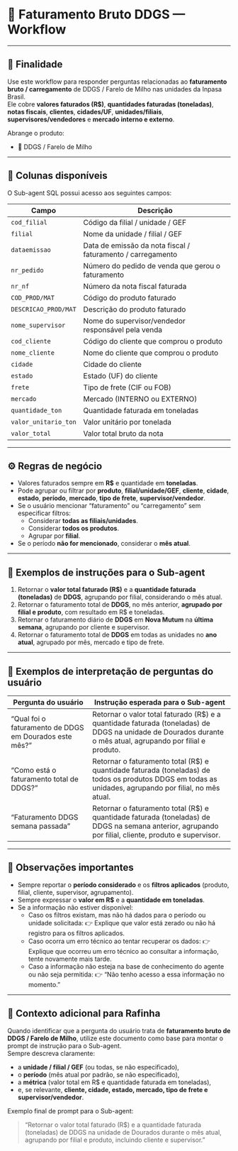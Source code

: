 # 📘 Faturamento Bruto DDGS — Workflow

---

## 🧭 Finalidade
Use este workflow para responder perguntas relacionadas ao **faturamento bruto / carregamento** de DDGS / Farelo de Milho nas unidades da Inpasa Brasil.  
Ele cobre **valores faturados (R$)**, **quantidades faturadas (toneladas)**, **notas fiscais**, **clientes**, **cidades/UF**, **unidades/filiais**, **supervisores/vendedores** e **mercado interno e externo**.

Abrange o produto:
- 🌾 DDGS / Farelo de Milho  

---

## 🧱 Colunas disponíveis
O Sub-agent SQL possui acesso aos seguintes campos:

| Campo | Descrição |
|--------|------------|
| `cod_filial` | Código da filial / unidade / GEF |
| `filial` | Nome da unidade / filial / GEF |
| `dataemissao` | Data de emissão da nota fiscal / faturamento / carregamento |
| `nr_pedido` | Número do pedido de venda que gerou o faturamento |
| `nr_nf` | Número da nota fiscal faturada |
| `COD_PROD/MAT` | Código do produto faturado |
| `DESCRICAO_PROD/MAT` | Descrição do produto faturado |
| `nome_supervisor` | Nome do supervisor/vendedor responsável pela venda |
| `cod_cliente` | Código do cliente que comprou o produto |
| `nome_cliente` | Nome do cliente que comprou o produto |
| `cidade` | Cidade do cliente |
| `estado` | Estado (UF) do cliente |
| `frete` | Tipo de frete (CIF ou FOB) |
| `mercado` | Mercado (INTERNO ou EXTERNO) |
| `quantidade_ton` | Quantidade faturada em toneladas |
| `valor_unitario_ton` | Valor unitário por tonelada |
| `valor_total` | Valor total bruto da nota |

---

## ⚙️ Regras de negócio
- Valores faturados sempre em **R$** e quantidade em **toneladas**.  
- Pode agrupar ou filtrar por **produto**, **filial/unidade/GEF**, **cliente**, **cidade**, **estado**, **período**, **mercado**, **tipo de frete**, **supervisor/vendedor**.  
- Se o usuário mencionar “faturamento” ou “carregamento” sem especificar filtros:
  - Considerar **todas as filiais/unidades**.  
  - Considerar **todos os produtos**.  
  - Agrupar por **filial**.  
- Se o período **não for mencionado**, considerar o **mês atual**.  

---

## 🧩 Exemplos de instruções para o Sub-agent

1. Retornar o **valor total faturado (R$)** e a **quantidade faturada (toneladas)** de **DDGS**, agrupando por filial, considerando o mês atual.  
2. Retornar o faturamento total de **DDGS**, no mês anterior, **agrupado por filial e produto**, com resultado em R$ e toneladas.  
3. Retornar o faturamento diário de **DDGS** em **Nova Mutum** na **última semana**, agrupando por cliente e supervisor.  
4. Retornar o faturamento total de **DDGS** em todas as unidades no **ano atual**, agrupado por mês, mercado e tipo de frete.

---

## 🧮 Exemplos de interpretação de perguntas do usuário

| Pergunta do usuário | Instrução esperada para o Sub-agent |
|----------------------|-------------------------------------|
| “Qual foi o faturamento de DDGS em Dourados este mês?” | Retornar o valor total faturado (R$) e a quantidade faturada (toneladas) de DDGS na unidade de Dourados durante o mês atual, agrupando por filial e produto. |
| “Como está o faturamento total de DDGS?” | Retornar o faturamento total (R$) e quantidade faturada (toneladas) de todos os produtos DDGS em todas as unidades, agrupando por filial, no mês atual. |
| “Faturamento DDGS semana passada” | Retornar o faturamento total (R$) e quantidade faturada (toneladas) de DDGS na semana anterior, agrupando por filial, cliente, produto e supervisor. |

---

## 📌 Observações importantes
- Sempre reportar o **período considerado** e os **filtros aplicados** (produto, filial, cliente, supervisor, agrupamento).  
- Sempre expressar o **valor em R$** e a **quantidade em toneladas**.  
- Se a informação não estiver disponível:
  - Caso os filtros existam, mas não há dados para o período ou unidade solicitada:
    👉 Explique que valor está zerado ou não há registro para os filtros aplicados.
  - Caso ocorra um erro técnico ao tentar recuperar os dados:
    👉 Explique que ocorreu um erro técnico ao consultar a informação, tente novamente mais tarde.
  - Caso a informação não esteja na base de conhecimento do agente ou não seja permitida:
    👉 “Não tenho acesso a essa informação no momento.”  

---

## 🧠 Contexto adicional para Rafinha
Quando identificar que a pergunta do usuário trata de **faturamento bruto de DDGS / Farelo de Milho**, utilize este documento como base para montar o prompt de instrução para o Sub-agent.  
Sempre descreva claramente:
- a **unidade / filial / GEF** (ou todas, se não especificado),  
- o **período** (mês atual por padrão, se não especificado),  
- a **métrica** (valor total em R$ e quantidade faturada em toneladas),  
- e, se relevante, **cliente, cidade, estado, mercado, tipo de frete e supervisor/vendedor**.  

Exemplo final de prompt para o Sub-agent:  
> “Retornar o valor total faturado (R$) e a quantidade faturada (toneladas) de DDGS na unidade de Dourados durante o mês atual, agrupando por filial e produto, incluindo cliente e supervisor.”
